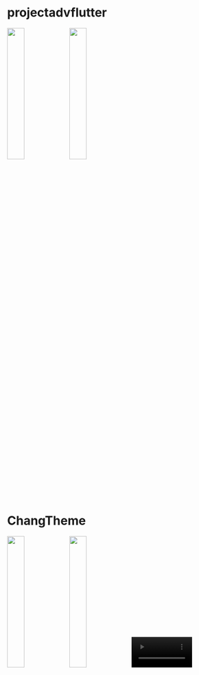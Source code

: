 # projectadvflutter

<img src="https://github.com/user-attachments/assets/882982a3-df6d-418b-a3e2-f6b2c7546b55" heigth=22% width=28%>
<img src="https://github.com/user-attachments/assets/adc1babc-7fbc-4c8a-bb89-2535a413f491" heigth=22% width=28%>

# ChangTheme
<img src="https://github.com/user-attachments/assets/c570082c-9be0-4311-88a6-f39fac42df04" heigth=22% width=28%>
<img src="https://github.com/user-attachments/assets/a831c4db-c7c1-4397-b227-77d7be22dd77" heigth=22% width=28%>
<video src="https://github.com/user-attachments/assets/c5cf90fc-3ccd-4057-82ef-79dd91062b7b" heigth=22% width=28%>

